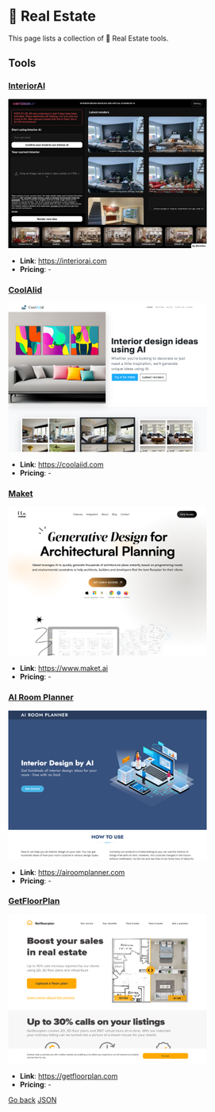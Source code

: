 # 🏡 Real Estate

This page lists a collection of 🏡 Real Estate tools.

## Tools

### [InteriorAI](https://interiorai.com)
<a href="https://interiorai.com">
   <img src="media/InteriorAI.png" width="400" height="300">
</a>
 
- **Link**: https://interiorai.com
- **Pricing**: -

### [CoolAlid](https://coolaiid.com)
<a href="https://coolaiid.com">
   <img src="media/CoolAlid.png" width="400" height="300">
</a>
 
- **Link**: https://coolaiid.com
- **Pricing**: -

### [Maket](https://www.maket.ai)
<a href="https://www.maket.ai">
   <img src="media/Maket.png" width="400" height="300">
</a>
 
- **Link**: https://www.maket.ai
- **Pricing**: -

### [AI Room Planner](https://airoomplanner.com)
<a href="https://airoomplanner.com">
   <img src="media/AI Room Planner.png" width="400" height="300">
</a>
 
- **Link**: https://airoomplanner.com
- **Pricing**: -

### [GetFloorPlan](https://getfloorplan.com)
<a href="https://getfloorplan.com">
   <img src="media/GetFloorPlan.png" width="400" height="300">
</a>
 
- **Link**: https://getfloorplan.com
- **Pricing**: -


[Go back](../README.md) [JSON](json/Real.json)
